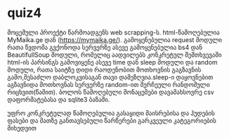# quiz4
მოცემული პროექტი წარმოადგენს web scrapping-ს. html-წამოღებულია MyMaika.ge დან (https://mymaika.ge/).
  გამოყენებულია request მოდული რათა წვდომა გვქონოდა სერვერზე 
  ასევე გამოყენებულია bs4 დან BeautifullSoup მოდული, რომელიც აადვილებს კონკრეტულ შემთხვევაში html-ის პარსინგს
  გამოვიყენე ასევე time დან sleep მოდული და random მოდული, რათა საიტზე დიდი რაოდენობით მოთხოვნის გაგზავნის გამო,შესაძლო დაბლოკვისაგან თავი დამეზღვია.sleep-ი დაყოვნებით აგზავნიდა მოთხოვნას სერვერზე random-ით შერჩეული რანდომული რიცხვით(წამით).
  ბოლოს წამოღებული მონაცემები დავამახსოვრე csv დაფორმატებასა და sqlite3 ბაზაში.

უფრო კონკრეტულად წამოღებულია გასაყიდი მაისრებისა და ჰუდების ფასები
და მათზე განთავსებული წარწერები გარკვეული კატეგორიების მიხედვით
